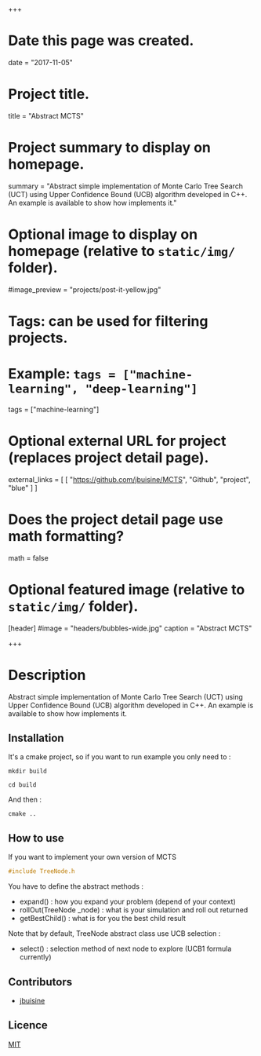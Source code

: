 +++
# Date this page was created.
date = "2017-11-05"

# Project title.
title = "Abstract MCTS"

# Project summary to display on homepage.
summary = "Abstract simple implementation of Monte Carlo Tree Search (UCT) using Upper Confidence Bound (UCB) algorithm developed in C++. An example is available to show how implements it."

# Optional image to display on homepage (relative to `static/img/` folder).
#image_preview = "projects/post-it-yellow.jpg"

# Tags: can be used for filtering projects.
# Example: `tags = ["machine-learning", "deep-learning"]`
tags = ["machine-learning"]

# Optional external URL for project (replaces project detail page).
external_links = [
      [
        "https://github.com/jbuisine/MCTS", "Github", "project", "blue"
      ]
    ]

# Does the project detail page use math formatting?
math = false

# Optional featured image (relative to `static/img/` folder).
[header]
#image = "headers/bubbles-wide.jpg"
caption = "Abstract MCTS"

+++


# Description

Abstract simple implementation of Monte Carlo Tree Search (UCT) using Upper Confidence Bound (UCB) algorithm developed in C++. An example is available to show how implements it.

## Installation

It's a cmake project, so if you want to run example you only need to :

```commandline
mkdir build
```

```commandline
cd build
```

And then :
```commandline
cmake ..
```

## How to use

If you want to implement your own version of MCTS
```c++
#include TreeNode.h
```

You have to define the abstract methods :
- expand() : how you expand your problem (depend of your context)
- rollOut(TreeNode _node) : what is your simulation and roll out returned
- getBestChild() : what is for you the best child result

Note that by default, TreeNode abstract class use UCB selection :
- select() : selection method of next node to explore (UCB1 formula currently)

## Contributors

* [jbuisine](https://github.com/jbuisine)

## Licence

[MIT](https://github.com/jbuisine/MCTS/blob/master/LICENSE)
